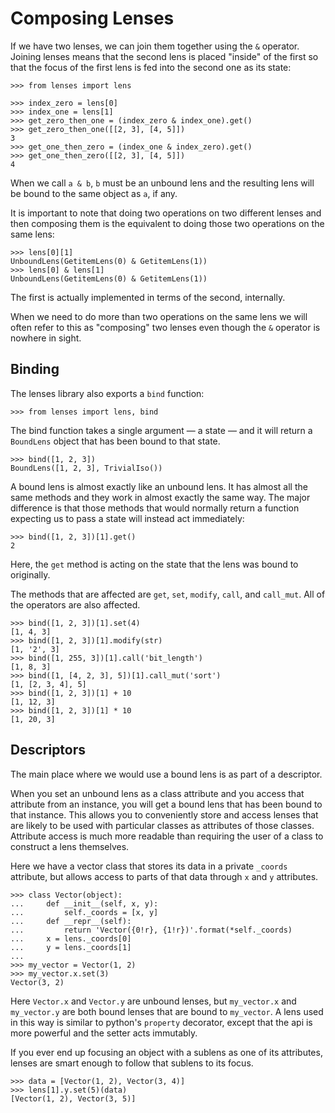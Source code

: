 # Composing Lenses

If we have two lenses, we can join them together using the `&`
operator. Joining lenses means that the second lens is placed "inside"
of the first so that the focus of the first lens is fed into the second
one as its state:

	>>> from lenses import lens

	>>> index_zero = lens[0]
	>>> index_one = lens[1]
	>>> get_zero_then_one = (index_zero & index_one).get()
	>>> get_zero_then_one([[2, 3], [4, 5]])
	3
	>>> get_one_then_zero = (index_one & index_zero).get()
	>>> get_one_then_zero([[2, 3], [4, 5]])
	4

When we call `a & b`, `b` must be an unbound lens and the
resulting lens will be bound to the same object as `a`, if any.

It is important to note that doing two operations on two different lenses
and then composing them is the equivalent to doing those two operations
on the same lens:

	>>> lens[0][1]
	UnboundLens(GetitemLens(0) & GetitemLens(1))
	>>> lens[0] & lens[1]
	UnboundLens(GetitemLens(0) & GetitemLens(1))

The first is actually implemented in terms of the second, internally.

When we need to do more than two operations on the same lens we will
often refer to this as "composing" two lenses even though the `&` operator
is nowhere in sight.


## Binding

The lenses library also exports a `bind` function:

	>>> from lenses import lens, bind

The bind function takes a single argument — a state — and it will
return a `BoundLens` object that has been bound to that state.

	>>> bind([1, 2, 3])
	BoundLens([1, 2, 3], TrivialIso())

A bound lens is almost exactly like an unbound lens. It has almost all
the same methods and they work in almost exactly the same way. The major
difference is that those methods that would normally return a function
expecting us to pass a state will instead act immediately:

	>>> bind([1, 2, 3])[1].get()
	2

Here, the `get` method is acting on the state that the lens was bound
to originally.

The methods that are affected are `get`, `set`, `modify`, `call`, and
`call_mut`. All of the operators are also affected.

	>>> bind([1, 2, 3])[1].set(4)
	[1, 4, 3]
	>>> bind([1, 2, 3])[1].modify(str)
	[1, '2', 3]
	>>> bind([1, 255, 3])[1].call('bit_length')
	[1, 8, 3]
	>>> bind([1, [4, 2, 3], 5])[1].call_mut('sort')
	[1, [2, 3, 4], 5]
	>>> bind([1, 2, 3])[1] + 10
	[1, 12, 3]
	>>> bind([1, 2, 3])[1] * 10
	[1, 20, 3]


## Descriptors

The main place where we would use a bound lens is as part of a descriptor.

When you set an unbound lens as a class attribute and you access that
attribute from an instance, you will get a bound lens that has been
bound to that instance. This allows you to conveniently store and access
lenses that are likely to be used with particular classes as attributes
of those classes. Attribute access is much more readable than requiring
the user of a class to construct a lens themselves.

Here we have a vector class that stores its data in a private `_coords`
attribute, but allows access to parts of that data through `x` and `y`
attributes.

	>>> class Vector(object):
	...     def __init__(self, x, y):
	...         self._coords = [x, y]
	...     def __repr__(self):
	...         return 'Vector({0!r}, {1!r})'.format(*self._coords)
	...     x = lens._coords[0]
	...     y = lens._coords[1]
	...
	>>> my_vector = Vector(1, 2)
	>>> my_vector.x.set(3)
	Vector(3, 2)

Here `Vector.x` and `Vector.y` are unbound lenses, but `my_vector.x` and
`my_vector.y` are both bound lenses that are bound to `my_vector`. A
lens used in this way is similar to python's `property` decorator,
except that the api is more powerful and the setter acts immutably.

If you ever end up focusing an object with a sublens as one of its
attributes, lenses are smart enough to follow that sublens to its focus.

	>>> data = [Vector(1, 2), Vector(3, 4)]
	>>> lens[1].y.set(5)(data)
	[Vector(1, 2), Vector(3, 5)]
